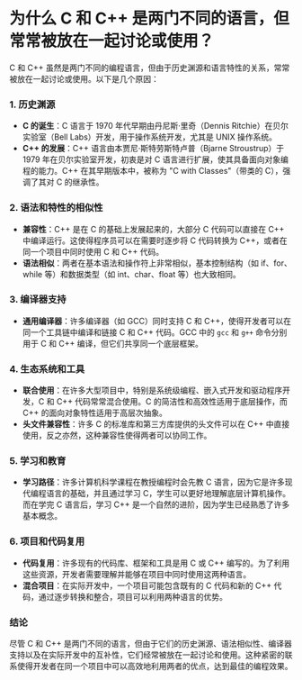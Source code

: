# 为什么 C 和 C++ 是两门不同的语言，但常常被放在一起讨论或使用？

C 和 C++ 虽然是两门不同的编程语言，但由于历史渊源和语言特性的关系，常常被放在一起讨论或使用。以下是几个原因：

### 1. 历史渊源
- **C 的诞生**：C 语言于 1970 年代早期由丹尼斯·里奇（Dennis Ritchie）在贝尔实验室（Bell Labs）开发，用于操作系统开发，尤其是 UNIX 操作系统。
- **C++ 的发展**：C++ 语言由本贾尼·斯特劳斯特卢普（Bjarne Stroustrup）于 1979 年在贝尔实验室开发，初衷是对 C 语言进行扩展，使其具备面向对象编程的能力。C++ 在其早期版本中，被称为 "C with Classes"（带类的 C），强调了其对 C 的继承性。

### 2. 语法和特性的相似性
- **兼容性**：C++ 是在 C 的基础上发展起来的，大部分 C 代码可以直接在 C++ 中编译运行。这使得程序员可以在需要时逐步将 C 代码转换为 C++，或者在同一个项目中同时使用 C 和 C++ 代码。
- **语法相似**：两者在基本语法和操作符上非常相似，基本控制结构（如 if、for、while 等）和数据类型（如 int、char、float 等）也大致相同。

### 3. 编译器支持
- **通用编译器**：许多编译器（如 GCC）同时支持 C 和 C++，使得开发者可以在同一个工具链中编译和链接 C 和 C++ 代码。GCC 中的 `gcc` 和 `g++` 命令分别用于 C 和 C++ 编译，但它们共享同一个底层框架。

### 4. 生态系统和工具
- **联合使用**：在许多大型项目中，特别是系统级编程、嵌入式开发和驱动程序开发，C 和 C++ 代码常常混合使用。C 的简洁性和高效性适用于底层操作，而 C++ 的面向对象特性适用于高层次抽象。
- **头文件兼容性**：许多 C 的标准库和第三方库提供的头文件可以在 C++ 中直接使用，反之亦然，这种兼容性使得两者可以协同工作。

### 5. 学习和教育
- **学习路径**：许多计算机科学课程在教授编程时会先教 C 语言，因为它是许多现代编程语言的基础，并且通过学习 C，学生可以更好地理解底层计算机操作。而在学完 C 语言后，学习 C++ 是一个自然的进阶，因为学生已经熟悉了许多基本概念。

### 6. 项目和代码复用
- **代码复用**：许多现有的代码库、框架和工具是用 C 或 C++ 编写的。为了利用这些资源，开发者需要理解并能够在项目中同时使用这两种语言。
- **混合项目**：在实际开发中，一个项目可能包含既有的 C 代码和新的 C++ 代码，通过逐步转换和整合，项目可以利用两种语言的优势。

### 结论
尽管 C 和 C++ 是两门不同的语言，但由于它们的历史渊源、语法相似性、编译器支持以及在实际开发中的互补性，它们经常被放在一起讨论和使用。这种紧密的联系使得开发者在同一个项目中可以高效地利用两者的优点，达到最佳的编程效果。